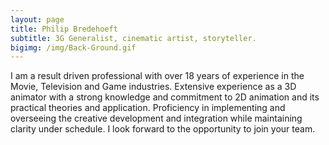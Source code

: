 ```yaml
---
layout: page
title: Philip Bredehoeft
subtitle: 3G Generalist, cinematic artist, storyteller.
bigimg: /img/Back-Ground.gif
---
```


I am a result driven professional with over 18 years of experience in the Movie, Television and Game industries. Extensive experience as a 3D animator with a strong knowledge and commitment to 2D animation and its practical theories and application. Proficiency in implementing and overseeing the creative development and integration while maintaining clarity under schedule. I look forward to the opportunity to join your team.